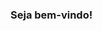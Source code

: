 ### Seja bem-vindo!

<!--
**sandrorochadev/sandrorochadev** is a ✨ _special_ ✨ repository because its `README.md` (this file) appears on your GitHub profile.

Alessandro Rocha, 26 anos, Brasília-DF.

-  Iniciante na programação;
-  Estudante com experiência na área administrativa, realizando recente transição de carreira;
-  Conhecimento em HTML, CSS e Google Ads;
-  Estudando JavaScript, PHP e MySQL;
-  Objetivo de trabalhar como desenvolvedor Front-End;

- Site: sandrorochadev.com
- E-mail: sandrorochadf@gmail.com
- Instagram: https://www.instagram.com/sandrorochadev/
- Linkedin: https://www.linkedin.com/in/sandrorochadf/
- Rocketseat: https://app.rocketseat.com.br/me/sandrorochadf
- 
-->
